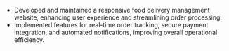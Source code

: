 - Developed and maintained a responsive food delivery management website, enhancing user experience and streamlining order processing.
- Implemented features for real-time order tracking, secure payment integration, and automated notifications, improving overall operational efficiency.
